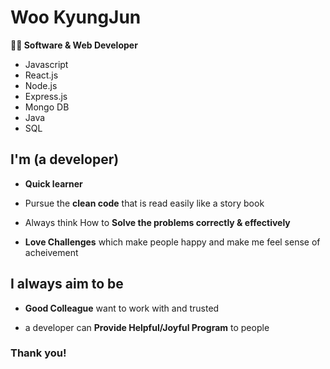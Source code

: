 # Woo KyungJun

<b>👨‍💻 Software & Web Developer</b>

- Javascript
- React.js
- Node.js
- Express.js
- Mongo DB
- Java
- SQL

## I'm (a developer)

- **Quick learner**

- Pursue the **clean code** that is read easily like a story book

- Always think How to **Solve the problems correctly & effectively**

- **Love Challenges** which make people happy and make me feel sense of acheivement

## I always aim to be

- **Good Colleague** want to work with and trusted

- a developer can **Provide Helpful/Joyful Program** to people

### Thank you!
